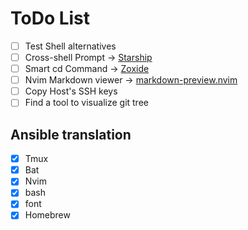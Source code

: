 # ToDo List

- [ ] Test Shell alternatives 
- [ ] Cross-shell Prompt -> [Starship](https://starship.rs/)
- [ ] Smart cd Command -> [Zoxide](https://github.com/ajeetdsouza/zoxide)
- [ ] Nvim Markdown viewer -> [markdown-preview.nvim](https://github.com/iamcco/markdown-preview.nvim)
- [ ] Copy Host's SSH keys
- [ ] Find a tool to visualize git tree

## Ansible translation

- [X] Tmux
- [X] Bat
- [X] Nvim
- [X] bash
- [X] font
- [X] Homebrew
